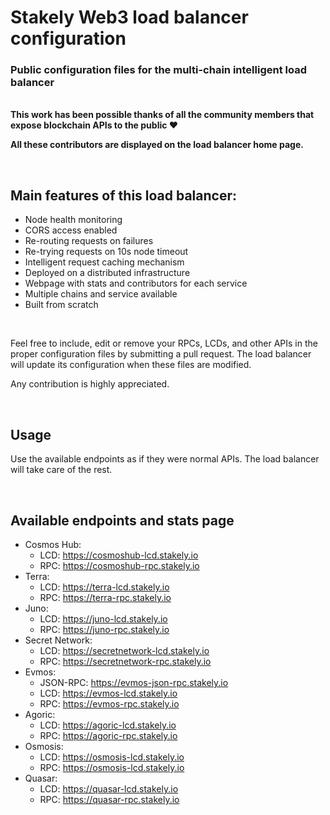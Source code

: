 # Stakely Web3 load balancer configuration
### Public configuration files for the multi-chain intelligent load balancer

<br>

<b>
This work has been possible thanks of all the community members that expose blockchain APIs to the public ❤️

All these contributors are displayed on the load balancer home page.
</b>

<br>

## Main features of this load balancer:
- Node health monitoring
- CORS access enabled 
- Re-routing requests on failures
- Re-trying requests on 10s node timeout 
- Intelligent request caching mechanism
- Deployed on a distributed infrastructure
- Webpage with stats and contributors for each service
- Multiple chains and service available
- Built from scratch

<br>

Feel free to include, edit or remove your RPCs, LCDs, and other APIs in the proper configuration files by submitting a pull request. The load balancer will update its configuration when these files are modified.

Any contribution is highly appreciated.

<br>

## Usage
Use the available endpoints as if they were normal APIs. The load balancer will take care of the rest.

<br>

## Available endpoints and stats page
- Cosmos Hub:
  - LCD: https://cosmoshub-lcd.stakely.io
  - RPC: https://cosmoshub-rpc.stakely.io
- Terra:
  - LCD: https://terra-lcd.stakely.io
  - RPC: https://terra-rpc.stakely.io
- Juno:
  - LCD: https://juno-lcd.stakely.io
  - RPC: https://juno-rpc.stakely.io
- Secret Network:
  - LCD: https://secretnetwork-lcd.stakely.io
  - RPC: https://secretnetwork-rpc.stakely.io
- Evmos:
  - JSON-RPC: https://evmos-json-rpc.stakely.io
  - LCD: https://evmos-lcd.stakely.io
  - RPC: https://evmos-rpc.stakely.io
- Agoric:
  - LCD: https://agoric-lcd.stakely.io
  - RPC: https://agoric-rpc.stakely.io
- Osmosis:
  - LCD: https://osmosis-lcd.stakely.io
  - RPC: https://osmosis-lcd.stakely.io
- Quasar:
  - LCD: https://quasar-lcd.stakely.io
  - RPC: https://quasar-rpc.stakely.io
